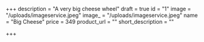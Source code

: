 +++
description = "A very big cheese wheel"
draft = true
id = "1"
image = "/uploads/imageservice.jpeg"
image_ = "/uploads/imageservice.jpeg"
name = "Big Cheese"
price = 349
product_url = ""
short_description = ""

+++
